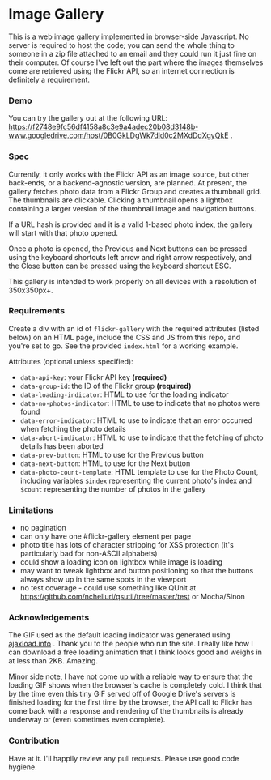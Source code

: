 Image Gallery
===
This is a web image gallery implemented in browser-side Javascript. No server is required to host the code; you can send the whole thing to someone in a zip file attached to an email and they could run it just fine on their computer. Of course I've left out the part where the images themselves come are retrieved using the Flickr API, so an internet connection is definitely a requirement.


### Demo

You can try the gallery out at the following URL:
<a href="https://f2748e9fc56df4158a8c3e9a4adec20b08d3148b-www.googledrive.com/host/0B0GkLDgWk7dld0c2MXdDdXgyQkE">https://f2748e9fc56df4158a8c3e9a4adec20b08d3148b-www.googledrive.com/host/0B0GkLDgWk7dld0c2MXdDdXgyQkE</a> .


### Spec

Currently, it only works with the Flickr API as an image source, but other back-ends, or a backend-agnostic version, are
planned. At present, the gallery fetches photo data from a Flickr Group and creates a thumbnail grid. The thumbnails are
clickable. Clicking a thumbnail opens a lightbox containing a larger version of the thumbnail image and navigation
buttons.
  
If a URL hash is provided and it is a valid 1-based photo index, the gallery will start with that photo opened.

Once a photo is opened, the Previous and Next buttons can be pressed using the keyboard shortcuts left arrow and right
arrow respectively, and the Close button can be pressed using the keyboard shortcut ESC.

This gallery is intended to work properly on all devices with a resolution of 350x350px+.


### Requirements
Create a div with an id of ```flickr-gallery``` with the required attributes (listed below) on an HTML page, include the
CSS and JS from this repo, and you're set to go. See the provided ```index.html``` for a working example.

Attributes (optional unless specified):

- ```data-api-key```: your Flickr API key **(required)**
- ```data-group-id```: the ID of the Flickr group **(required)**
- ```data-loading-indicator```: HTML to use for the loading indicator
- ```data-no-photos-indicator```: HTML to use to indicate that no photos were found
- ```data-error-indicator```: HTML to use to indicate that an error occurred when fetching the photo details
- ```data-abort-indicator```: HTML to use to indicate that the fetching of photo details has been aborted
- ```data-prev-button```: HTML to use for the Previous button
- ```data-next-button```: HTML to use for the Next button
- ```data-photo-count-template```: HTML template to use for the Photo Count, including variables ```$index```
  representing the current photo's index and ```$count``` representing the number of photos in the gallery

  
### Limitations
- no pagination
- can only have one #flickr-gallery element per page
- photo title has lots of character stripping for XSS protection (it's particularly bad for non-ASCII alphabets)
- could show a loading icon on lightbox while image is loading
- may want to tweak lightbox and button positioning so that the buttons always show up in the same spots in the viewport
- no test coverage - could use something like QUnit at https://github.com/nchelluri/qsutil/tree/master/test or Mocha/Sinon


### Acknowledgements
The GIF used as the default loading indicator was generated using <a href="http://www.ajaxload.info">ajaxload.info</a> .
Thank you to the people who run the site. I really like how I can download a free loading animation that I think looks
good and weighs in at less than 2KB. Amazing.

Minor side note, I have not come up with a reliable way to ensure that the loading GIF shows when the browser's cache is
completely cold. I think that by the time even this tiny GIF served off of Google Drive's servers is finished loading for
the first time by the browser, the API call to Flickr has come back with a response and rendering of the thumbnails is
already underway or (even sometimes even complete).


### Contribution

Have at it. I'll happily review any pull requests. Please use good code hygiene.
